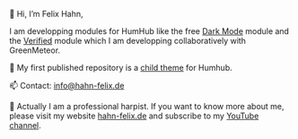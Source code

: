 👋 Hi, I’m Felix Hahn,

I am developping modules for HumHub like the free [Dark Mode](https://marketplace.humhub.com/module/dark-mode/description) module and the [Verified](https://marketplace.humhub.com/module/verified/description) module which I am developping collaboratively with GreenMeteor.

🌱 My first published repository is a [child theme](https://github.com/felixhahnweilheim/humhub-themes-orange) for Humhub.

📫 Contact: info@hahn-felix.de

🎵 Actually I am a professional harpist. If you want to know more about me, please visit my website [hahn-felix.de](https://hahn-felix.de) and subscribe to my [YouTube channel](https://www.youtube.com/@felixhahnharp/).

